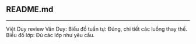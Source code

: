 ## README.md
---
Việt Duy review Văn Duy:
Biểu đồ tuần tự: Đúng, chi tiết các luồng thay thế.
Biểu đồ lớp: Đủ các lớp như yêu cầu.
